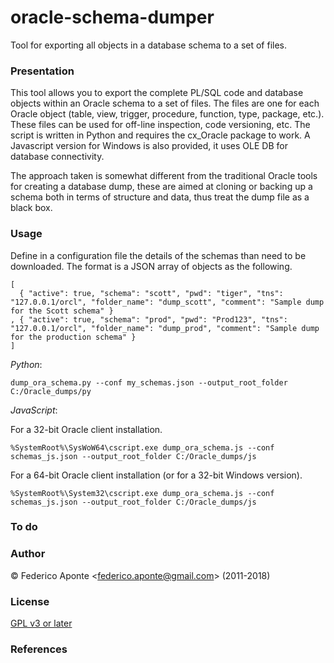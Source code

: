 # oracle-schema-dumper
Tool for exporting all objects in a database schema to a set of files.

### Presentation

This tool allows you to export the complete PL/SQL code and database objects within an Oracle schema to a set of files.
The files are one for each Oracle object (table, view, trigger, procedure, function, type, package, etc.).
These files can be used for off-line inspection, code versioning, etc.
The script is written in Python and requires the cx_Oracle package to work.
A Javascript version for Windows is also provided, it uses OLE DB for database connectivity.

The approach taken is somewhat different from the traditional Oracle tools for creating a database dump, these are aimed at cloning or backing up a schema both in terms of structure and data, thus treat the dump file as a black box.

### Usage

Define in a configuration file the details of the schemas than need to be downloaded. The format is a JSON array of objects as the following.

```
[
  { "active": true, "schema": "scott", "pwd": "tiger", "tns": "127.0.0.1/orcl", "folder_name": "dump_scott", "comment": "Sample dump for the Scott schema" }
, { "active": true, "schema": "prod", "pwd": "Prod123", "tns": "127.0.0.1/orcl", "folder_name": "dump_prod", "comment": "Sample dump for the production schema" }
]
```

_Python_:

`dump_ora_schema.py --conf my_schemas.json --output_root_folder C:/Oracle_dumps/py`

_JavaScript_:

For a 32-bit Oracle client installation.

`%SystemRoot%\SysWoW64\cscript.exe dump_ora_schema.js --conf schemas_js.json --output_root_folder C:/Oracle_dumps/js`

For a 64-bit Oracle client installation (or for a 32-bit Windows version).

`%SystemRoot%\System32\cscript.exe dump_ora_schema.js --conf schemas_js.json --output_root_folder C:/Oracle_dumps/js`

### To do

### Author

&copy; Federico Aponte <<federico.aponte@gmail.com>> (2011-2018)

### License

[GPL v3 or later](http://www.gnu.org/copyleft/gpl.html)

### References
